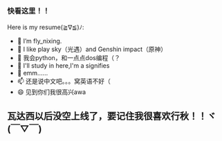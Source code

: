 <!DOCTYPE html>
<h3>快看这里！！</h3>

Here is my resume(≧∇≦)ﾉ:

- 🔭 I’m fly_nixing.
- 🌱 I like play sky（光遇）and Genshin impact（原神）
- 👯 我会python，和一点点dos编程（？
- 🤔 I'll study in here,I'm a signifies
- 💬 emm……
- 📫 还是说中文吧。。。窝英语不好（
- 😄 见到你们我很高兴awa
<h2>瓦达西以后没空上线了，要记住我很喜欢行秋！！ヾ(￣▽￣)</h2>
